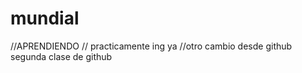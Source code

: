 # mundial
//APRENDIENDO 
// practicamente ing ya 
//otro cambio desde github
segunda clase de github
